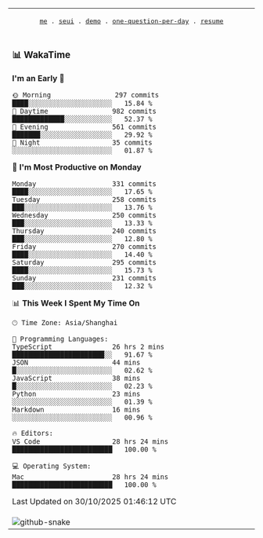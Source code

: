 
<div align="center">

<table>
<tr><td>
  <p align="center">
  <samp>
    <a href="https://github.com/seaeam/seaeam">me</a> .
    <a href="https://github.com/SeaMmMm/se-element">seui</a> .
    <a href="https://github.com/seaeam/project-demo">demo</a> .
    <a href="https://github.com/506-FETL/one-question-per-day">one-question-per-day</a> .
    <a href="https://github.com/506-FETL/resume">resume</a>
    
  </samp>
    </p>
</td></tr>

<tr><td>

### 📊 WakaTime

<!--START_SECTION:waka-->
**I'm an Early 🐤** 

```text
🌞 Morning                297 commits         ████░░░░░░░░░░░░░░░░░░░░░   15.84 % 
🌆 Daytime                982 commits         █████████████░░░░░░░░░░░░   52.37 % 
🌃 Evening                561 commits         ███████░░░░░░░░░░░░░░░░░░   29.92 % 
🌙 Night                  35 commits          ░░░░░░░░░░░░░░░░░░░░░░░░░   01.87 % 
```
📅 **I'm Most Productive on Monday** 

```text
Monday                   331 commits         ████░░░░░░░░░░░░░░░░░░░░░   17.65 % 
Tuesday                  258 commits         ███░░░░░░░░░░░░░░░░░░░░░░   13.76 % 
Wednesday                250 commits         ███░░░░░░░░░░░░░░░░░░░░░░   13.33 % 
Thursday                 240 commits         ███░░░░░░░░░░░░░░░░░░░░░░   12.80 % 
Friday                   270 commits         ████░░░░░░░░░░░░░░░░░░░░░   14.40 % 
Saturday                 295 commits         ████░░░░░░░░░░░░░░░░░░░░░   15.73 % 
Sunday                   231 commits         ███░░░░░░░░░░░░░░░░░░░░░░   12.32 % 
```


📊 **This Week I Spent My Time On** 

```text
🕑︎ Time Zone: Asia/Shanghai

💬 Programming Languages: 
TypeScript               26 hrs 2 mins       ███████████████████████░░   91.67 % 
JSON                     44 mins             █░░░░░░░░░░░░░░░░░░░░░░░░   02.62 % 
JavaScript               38 mins             █░░░░░░░░░░░░░░░░░░░░░░░░   02.23 % 
Python                   23 mins             ░░░░░░░░░░░░░░░░░░░░░░░░░   01.39 % 
Markdown                 16 mins             ░░░░░░░░░░░░░░░░░░░░░░░░░   00.96 % 

🔥 Editors: 
VS Code                  28 hrs 24 mins      █████████████████████████   100.00 % 

💻 Operating System: 
Mac                      28 hrs 24 mins      █████████████████████████   100.00 % 
```


 Last Updated on 30/10/2025 01:46:12 UTC
<!--END_SECTION:waka-->
</td></tr>

<tr><td>
  <img alt="github-snake" src="profile-snake-contrib/github-user-contribution.svg"/>
</td></tr>

</table>
